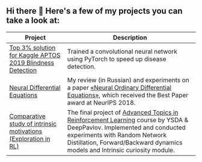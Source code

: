 ## Hi there 👋  Here's a few of my projects you can take a look at:

| Project | Description |
| ------- | --------------|
| [Top 3% solution for Kaggle APTOS 2019 Blindness Detection](https://github.com/MamatShamshiev/Kaggle-APTOS-2019-Blindness-Detection) | Trained a convolutional neural network using PyTorch to speed up disease detection. |
| [Neural Differential Equations](https://github.com/MamatShamshiev/Neural_Differential_Equations) | My review (in Russian) and experiments on a paper [«Neural Ordinary Differential Equations»](https://arxiv.org/pdf/1806.07366.pdf), which received the Best Paper award at NeurIPS 2018. |
| [Comparative study of intrinsic motivations (Exploration in RL)](https://github.com/vlad-filin/spinningup_curiousity) | The final project of [Advanced Topics in Reinforcement Learning](http://deeppavlov.ai/rl_course_2020#!/tab/168247558-2) course by YSDA & DeepPavlov. Implemented and conducted experiments with Random Network Distillation, Forward/Backward dynamics models and Intrinsic curiosity module.|

